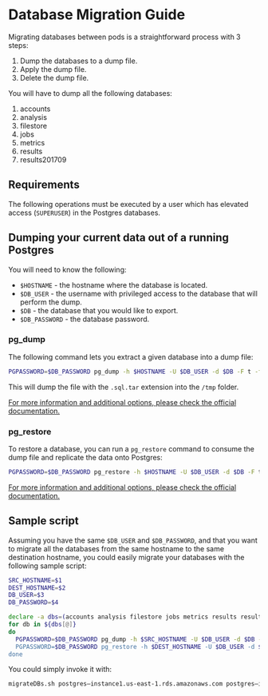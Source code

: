 # Database Migration Guide

Migrating databases between pods is a straightforward process with 3 steps:

1.  Dump the databases to a dump file.
2.  Apply the dump file.
3.  Delete the dump file.

You will have to dump all the following databases:

1.  accounts
2.  analysis
3.  filestore
4.  jobs
5.  metrics
6.  results
7.  results201709

## Requirements

The following operations must be executed by a user which has elevated access (`SUPERUSER`) in the Postgres databases.

## Dumping your current data out of a running Postgres

You will need to know the following:

-   `$HOSTNAME` - the hostname where the database is located.
-   `$DB_USER` - the username with privileged access to the database that will perform the dump.
-   `$DB` - the database that you would like to export.
-   `$DB_PASSWORD` - the database password.

### pg_dump

The following command lets you extract a given database into a dump file:

```bash
PGPASSWORD=$DB_PASSWORD pg_dump -h $HOSTNAME -U $DB_USER -d $DB -F t -f /tmp/$DB.sql.tar"
```

This will dump the file with the `.sql.tar` extension into the `/tmp` folder.

[For more information and additional options, please check the official documentation.](https://www.postgresql.org/docs/10/app-pgdump.html)

### pg_restore

To restore a database, you can run a `pg_restore` command to consume the dump file and replicate the data onto Postgres:

```bash
PGPASSWORD=$DB_PASSWORD pg_restore -h $HOSTNAME -U $DB_USER -d $DB -F t /tmp/$DB.sql.tar
```

[For more information and additional options, please check the official documentation.](https://www.postgresql.org/docs/9.6/app-pgrestore.html)

## Sample script

Assuming you have the same `$DB_USER` and `$DB_PASSWORD`, and that you want to migrate all the databases from the same hostname to the same destination hostname, you could easily migrate your databases with the following sample script:

```bash
SRC_HOSTNAME=$1
DEST_HOSTNAME=$2
DB_USER=$3
DB_PASSWORD=$4

declare -a dbs=(accounts analysis filestore jobs metrics results results201709)
for db in ${dbs[@]}
do
  PGPASSWORD=$DB_PASSWORD pg_dump -h $SRC_HOSTNAME -U $DB_USER -d $DB -F t -f /tmp/$DB.sql.tar"
  PGPASSWORD=$DB_PASSWORD pg_restore -h $DEST_HOSTNAME -U $DB_USER -d $DB -F t /tmp/$DB.sql.tar
done
```

You could simply invoke it with:

```bash
migrateDBs.sh postgres–instance1.us-east-1.rds.amazonaws.com postgres–instance1.eu-west-1.rds.amazonaws.com super_user secret_password
```

